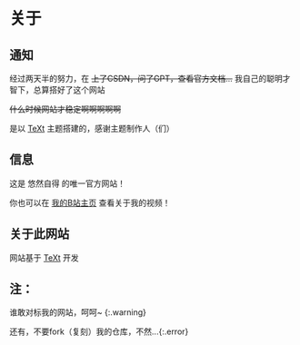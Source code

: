 # 关于


## 通知
经过两天半的努力，在 ~~上了CSDN，问了GPT，查看官方文档...~~ 我自己的聪明才智下，总算搭好了这个网站

~~什么时候网站才稳定啊啊啊啊啊~~

是以 [TeXt](https://kitian616.github.io/jekyll-TeXt-theme/) 主题搭建的，感谢主题制作人（们）

## 信息

这是 悠然自得 的唯一官方网站！

你也可以在 [我的B站主页](https://space.bilibili.com/3493140812008017) 查看关于我的视频！

## 关于此网站

网站基于 [TeXt](https://kitian616.github.io/jekyll-TeXt-theme/) 开发

## 注：

谁敢对标我的网站，呵呵~ {:.warning}

还有，不要fork（复刻）我的仓库，不然...{:.error}
